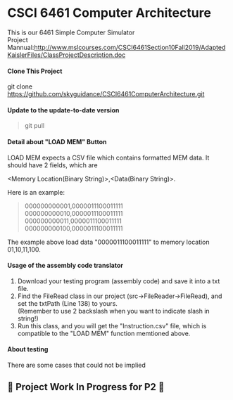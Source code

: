 # CSCI 6461 Computer Architecture
This is our 6461 Simple Computer Simulator<br>
Project Mannual:http://www.mslcourses.com/CSCI6461Section10Fall2019/AdaptedKaislerFiles/ClassProjectDescription.doc
#### Clone This Project

git clone https://github.com/skyguidance/CSCI6461ComputerArchitecture.git

#### Update to the update-to-date version

> git pull 

#### Detail about "LOAD MEM" Button

LOAD MEM expects a CSV file which contains formatted MEM data. It should have 2 fields, which are 


<Memory Location(Binary String)>,<Data(Binary String)>.


Here is an example:


>000000000001,0000011100011111<br>000000000010,0000011100011111<br>000000000011,0000011100011111<br>000000000100,0000011100011111


The example above load data "0000011100011111" to memory location 01,10,11,100.

#### Usage of the assembly code translator
1. Download your testing program (assembly code) and save it into a txt file.<br>
2. Find the FileRead class in our project (src->FileReader->FileRead), and set the txtPath (Line 138) to yours.<br> 
(Remember to use 2 backslash when you want to indicate slash in string!) <br>
3. Run this class, and you will get the "Instruction.csv" file, which is compatible to the "LOAD MEM" function memtioned above.<br>


#### About testing 
  
 There are some cases that could not be implied   

## :construction: Project Work In Progress for P2 :construction:
